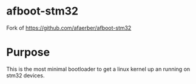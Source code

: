 # afboot-stm32
Fork of https://github.com/afaerber/afboot-stm32

# Purpose
This is the most minimal bootloader to get a linux kernel up an running on stm32 devices.
